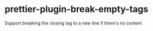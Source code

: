 # prettier-plugin-break-empty-tags
Support breaking the closing tag to a new line if there's no content
